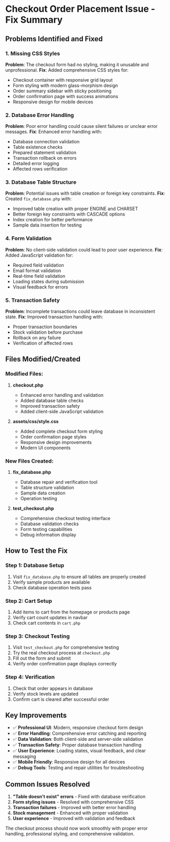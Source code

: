 # Checkout Order Placement Issue - Fix Summary

## Problems Identified and Fixed

### 1. Missing CSS Styles
**Problem**: The checkout form had no styling, making it unusable and unprofessional.
**Fix**: Added comprehensive CSS styles for:
- Checkout container with responsive grid layout
- Form styling with modern glass-morphism design
- Order summary sidebar with sticky positioning
- Order confirmation page with success animations
- Responsive design for mobile devices

### 2. Database Error Handling
**Problem**: Poor error handling could cause silent failures or unclear error messages.
**Fix**: Enhanced error handling with:
- Database connection validation
- Table existence checks
- Prepared statement validation
- Transaction rollback on errors
- Detailed error logging
- Affected rows verification

### 3. Database Table Structure
**Problem**: Potential issues with table creation or foreign key constraints.
**Fix**: Created `fix_database.php` with:
- Improved table creation with proper ENGINE and CHARSET
- Better foreign key constraints with CASCADE options
- Index creation for better performance
- Sample data insertion for testing

### 4. Form Validation
**Problem**: No client-side validation could lead to poor user experience.
**Fix**: Added JavaScript validation for:
- Required field validation
- Email format validation
- Real-time field validation
- Loading states during submission
- Visual feedback for errors

### 5. Transaction Safety
**Problem**: Incomplete transactions could leave database in inconsistent state.
**Fix**: Improved transaction handling with:
- Proper transaction boundaries
- Stock validation before purchase
- Rollback on any failure
- Verification of affected rows

## Files Modified/Created

### Modified Files:
1. **checkout.php**
   - Enhanced error handling and validation
   - Added database table checks
   - Improved transaction safety
   - Added client-side JavaScript validation

2. **assets/css/style.css**
   - Added complete checkout form styling
   - Order confirmation page styles
   - Responsive design improvements
   - Modern UI components

### New Files Created:
1. **fix_database.php**
   - Database repair and verification tool
   - Table structure validation
   - Sample data creation
   - Operation testing

2. **test_checkout.php**
   - Comprehensive checkout testing interface
   - Database validation checks
   - Form testing capabilities
   - Debug information display

## How to Test the Fix

### Step 1: Database Setup
1. Visit `fix_database.php` to ensure all tables are properly created
2. Verify sample products are available
3. Check database operation tests pass

### Step 2: Cart Setup
1. Add items to cart from the homepage or products page
2. Verify cart count updates in navbar
3. Check cart contents in `cart.php`

### Step 3: Checkout Testing
1. Visit `test_checkout.php` for comprehensive testing
2. Try the real checkout process at `checkout.php`
3. Fill out the form and submit
4. Verify order confirmation page displays correctly

### Step 4: Verification
1. Check that order appears in database
2. Verify stock levels are updated
3. Confirm cart is cleared after successful order

## Key Improvements

- ✅ **Professional UI**: Modern, responsive checkout form design
- ✅ **Error Handling**: Comprehensive error catching and reporting
- ✅ **Data Validation**: Both client-side and server-side validation
- ✅ **Transaction Safety**: Proper database transaction handling
- ✅ **User Experience**: Loading states, visual feedback, and clear messaging
- ✅ **Mobile Friendly**: Responsive design for all devices
- ✅ **Debug Tools**: Testing and repair utilities for troubleshooting

## Common Issues Resolved

1. **"Table doesn't exist" errors** - Fixed with database verification
2. **Form styling issues** - Resolved with comprehensive CSS
3. **Transaction failures** - Improved with better error handling
4. **Stock management** - Enhanced with proper validation
5. **User experience** - Improved with validation and feedback

The checkout process should now work smoothly with proper error handling, professional styling, and comprehensive validation.